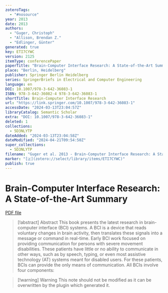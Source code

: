 ```yaml
---
zoteroTags:
  - "#nosource"
year: 2013
date: 2013
authors:
  - "Guger, Christoph"
  - "Allison, Brendan Z."
  - "Edlinger, Günter"
generated: true
key: ETI7CYWC
version: 2125
itemType: conferencePaper
paperTitle: "Brain-Computer Interface Research: A State-of-the-Art Summary"
place: "Berlin, Heidelberg"
publisher: Springer Berlin Heidelberg
series: SpringerBriefs in Electrical and Computer Engineering
language: en
DOI: 10.1007/978-3-642-36083-1
ISBN: 978-3-642-36082-4 978-3-642-36083-1
shortTitle: Brain-Computer Interface Research
url: "https://link.springer.com/10.1007/978-3-642-36083-1"
accessDate: "2024-03-13T23:04:57Z"
libraryCatalog: Semantic Scholar
extra: "DOI: 10.1007/978-3-642-36083-1"
deleted: 1
collections:
  - 5D3NLYTP
dateAdded: "2024-03-13T23:04:58Z"
dateModified: "2024-04-21T09:54:50Z"
super_collections:
  - 5D3NLYTP
filename: "Guger et al. 2013 - Brain-Computer Interface Research: A State-of-the-Art Summary.pdf"
marker: "[🇿](zotero://select/library/items/ETI7CYWC)"
publish: true
---
```

# Brain-Computer Interface Research: A State-of-the-Art Summary

[PDF file](/Papers/PDFs/Guger%20et%20al.%202013%20-%20Brain-Computer%20Interface%20Research:%20A%20State-of-the-Art%20Summary.pdf)

> [!abstract] Abstract
> This book presents the latest research in brain-computer interface (BCI) systems. A BCI is a device that reads voluntary changes in brain activity, then translates these signals into a message or command in real-time. Early BCI work focused on providing communication for persons with severe movement disabilities. These patients have little or no ability to communicate in other ways, such as by speech, typing, or even most assistive technology (AT) systems meant for disabled users. For these patients, BCIs can provide the only means of communication. All BCIs involve four components:

>[!warning] Warning
> This note should not be modified as it can be overwritten by the plugin which generated it.


